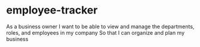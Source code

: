 # employee-tracker


As a business owner
I want to be able to view and manage the departments, roles, and employees in my company
So that I can organize and plan my business
